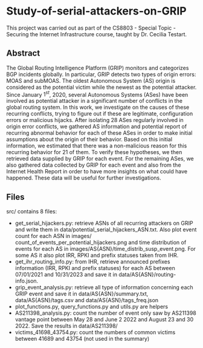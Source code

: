 # Study-of-serial-attackers-on-GRIP
This project was carried out as part of the CS8803 - Special Topic - Securing the Internet Infrastructure course, taught by Dr. Cecilia Testart.

## Abstract
The Global Routing Intelligence Platform (GRIP) monitors and categorizes BGP incidents globally. In particular, GRIP detects two types of origin errors: MOAS and subMOAS. The oldest Autonomous System (AS) origin is considered as the potential victim while the newest as the potential attacker. Since January $1^{st}$, 2020, several Autonomous Systems (ASes) have been involved as potential attacker in a significant number of conflicts in the global routing system. In this work, we investigate on the causes of these recurring conflicts, trying to figure out if these are legitimate, configuration errors or malicious hijacks. After isolating 28 ASes regularly involved in origin error conflicts, we gathered AS information and potential report of recurring abnormal behavior for each of these ASes in order to make initial assumptions about the origin of their behavior. Based on this initial information, we estimated that there was a non-malicious reason for this recurring behavior for 21 of them. To verify these hypotheses, we then retrieved data supplied by GRIP for each event. For the remaining ASes, we also gathered data collected by GRIP for each event and also from the Internet Health Report in order to have more insights on what could have happened. These data will be useful for further investigations.

## Files
src/ contains 8 files:
- get_serial_hijackers.py: retrieve ASNs of all recurring attackers on GRIP and write them in data/potential_serial_hijackers_ASN.txt. Also plot event count for each ASN in images/ count_of_events_per_potential_hijackers.png and time distribution of events for each AS in images/AS{ASN}/time_distrib_susp_event.png. For some AS it also plot IRR, RPKI and prefix statuses taken from IHR.
- get_ihr_routing_info.py: from IHR, retrieve announced prefixes information (IRR, RPKI and prefix statuses) for each AS between 07/01/2021 and 10/31/2023 and save it in data/AS{ASN}/routing-info.json.
- grip_event_analysis.py: retrieve all type of information concerning each GRIP event and save it in data/AS{ASN}/summary.txt, data/AS{ASN}/tags.csv and data/AS{ASN}/tags_freq.json
- plot_functions.py, query_functions.py and utils.py are helpers
- AS211398_analysis.py: count the number of event only saw by AS211398 vantage point between May 28 and June 2 2022 and August 23 and 30 2022. Save the results in data/AS211398/
- victims_41698_43754.py: count the numbers of common victims between 41689 and 43754 (not used in the summary)
